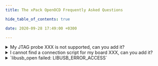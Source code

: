 ```yaml
---
title: The xPack OpenOCD Frequently Asked Questions

hide_table_of_contents: true

date: 2020-09-28 17:49:00 +0300

---
```


<details>
  <summary>My JTAG probe XXX is not supported, can you add it?</summary>

Unfortunately not. The xPack OpenOCD is only a binary distribution of the standard source code OpenOCD, and does not intend to add new functionality. Please use the official OpenOCD [support channels](https://openocd.org/pages/discussion.html) to ask for new features.
</details>

<details>
  <summary>I cannot find a connection script for my board XXX, can you add it?</summary>

Unfortunately not. The xPack OpenOCD is only a binary distribution of the standard source code OpenOCD, and does not intend to add new functionality. Please use the official OpenOCD [support channels](https://openocd.org/pages/discussion.html) to ask for new features.
</details>

<details>
  <summary>`libusb_open failed: LIBUSB_ERROR_ACCESS`</summary>

You are using GNU/Linux and your user has no permission to write to USB. Please review the [Install Guide](/docs/install/) page.
</details>
